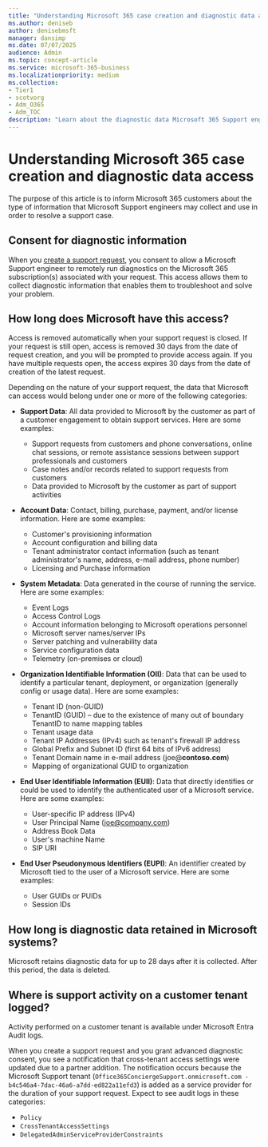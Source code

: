 ```yaml
---
title: "Understanding Microsoft 365 case creation and diagnostic data access"
ms.author: deniseb
author: denisebmsft
manager: dansimp
ms.date: 07/07/2025
audience: Admin
ms.topic: concept-article
ms.service: microsoft-365-business
ms.localizationpriority: medium
ms.collection:
- Tier1
- scotvorg
- Adm_O365
- Adm_TOC
description: "Learn about the diagnostic data Microsoft 365 Support engineers access to resolve support cases, including consent, data categories, retention periods, and logging details."
---
```


# Understanding Microsoft 365 case creation and diagnostic data access

The purpose of this article is to inform Microsoft 365 customers about the type of information that Microsoft Support engineers may collect and use in order to resolve a support case.

## Consent for diagnostic information

When you [create a support request](get-help-support.md), you consent to allow a Microsoft Support engineer to remotely run diagnostics on the Microsoft 365 subscription(s) associated with your request. This access allows them to collect diagnostic information that enables them to troubleshoot and solve your problem.

## How long does Microsoft have this access?

Access is removed automatically when your support request is closed. If your request is still open, access is removed 30 days from the date of request creation, and you will be prompted to provide access again. If you have multiple requests open, the access expires 30 days from the date of creation of the latest request.

Depending on the nature of your support request, the data that Microsoft can access would belong under one or more of the following categories:

- **Support Data**: All data provided to Microsoft by the customer as part of a customer engagement to obtain support services. Here are some examples:
   - Support requests from customers and phone conversations, online chat sessions, or remote assistance sessions between support professionals and customers
   - Case notes and/or records related to support requests from customers
   - Data provided to Microsoft by the customer as part of support activities

- **Account Data**: Contact, billing, purchase, payment, and/or license information. Here are some examples:
   - Customer's provisioning information
   - Account configuration and billing data
   - Tenant administrator contact information (such as tenant administrator's name, address, e-mail address, phone number)
   - Licensing and Purchase information

- **System Metadata**: Data generated in the course of running the service. Here are some examples:
   - Event Logs
   - Access Control Logs
   - Account information belonging to Microsoft operations personnel
   - Microsoft server names/server IPs
   - Server patching and vulnerability data
   - Service configuration data
   - Telemetry (on-premises or cloud)

- **Organization Identifiable Information (OII)**: Data that can be used to identify a particular tenant, deployment, or organization (generally config or usage data). Here are some examples:
   - Tenant ID (non-GUID)
   - TenantID (GUID) – due to the existence of many out of boundary TenantID to name mapping tables
   - Tenant usage data
   - Tenant IP Addresses (IPv4) such as tenant's firewall IP address
   - Global Prefix and Subnet ID (first 64 bits of IPv6 address)
   - Tenant Domain name in e-mail address (joe@**contoso.com**)
   - Mapping of organizational GUID to organization

- **End User Identifiable Information (EUII)**: Data that directly identifies or could be used to identify the authenticated user of a Microsoft service. Here are some examples:
   - User-specific IP address (IPv4)
   - User Principal Name (joe@company.com)
   - Address Book Data
   - User's machine Name
   - SIP URI

- **End User Pseudonymous Identifiers (EUPI)**: An identifier created by Microsoft tied to the user of a Microsoft service. Here are some examples:
   - User GUIDs or PUIDs
   - Session IDs

## How long is diagnostic data retained in Microsoft systems?

Microsoft retains diagnostic data for up to 28 days after it is collected. After this period, the data is deleted.

## Where is support activity on a customer tenant logged?

Activity performed on a customer tenant is available under Microsoft Entra Audit logs.

When you create a support request and you grant advanced diagnostic consent, you see a notification that cross-tenant access settings were updated due to a partner addition. The notification occurs because the Microsoft Support tenant (`Office365ConciergeSupport.onmicrosoft.com - b4c546a4-7dac-46a6-a7dd-ed822a11efd3`) is added as a service provider for the duration of your support request. Expect to see audit logs in these categories:

- `Policy`
- `CrossTenantAccessSettings`
- `DelegatedAdminServiceProviderConstraints`